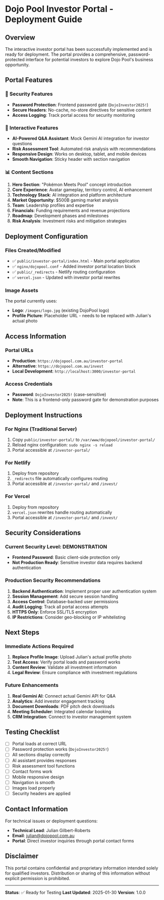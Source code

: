 # Dojo Pool Investor Portal - Deployment Guide

## Overview

The interactive investor portal has been successfully implemented and is ready for deployment. The portal provides a comprehensive, password-protected interface for potential investors to explore Dojo Pool's business opportunity.

## Portal Features

### 🔐 Security Features
- **Password Protection**: Frontend password gate (`DojoInvestor2025!`)
- **Secure Headers**: No-cache, no-store directives for sensitive content
- **Access Logging**: Track portal access for security monitoring

### 🎯 Interactive Features
- **AI-Powered Q&A Assistant**: Mock Gemini AI integration for investor questions
- **Risk Assessment Tool**: Automated risk analysis with recommendations
- **Responsive Design**: Works on desktop, tablet, and mobile devices
- **Smooth Navigation**: Sticky header with section navigation

### 📊 Content Sections
1. **Hero Section**: "Pokémon Meets Pool" concept introduction
2. **Core Experience**: Avatar gameplay, territory control, AI enhancement
3. **Technology Stack**: AI integration and platform architecture
4. **Market Opportunity**: $500B gaming market analysis
5. **Team**: Leadership profiles and expertise
6. **Financials**: Funding requirements and revenue projections
7. **Roadmap**: Development phases and milestones
8. **Risk Analysis**: Investment risks and mitigation strategies

## Deployment Configuration

### Files Created/Modified
- ✅ `public/investor-portal/index.html` - Main portal application
- ✅ `nginx/dojopool.conf` - Added investor portal location block
- ✅ `public/_redirects` - Netlify routing configuration
- ✅ `vercel.json` - Updated with investor portal rewrites

### Image Assets
The portal currently uses:
- **Logo**: `/images/logo.jpg` (existing DojoPool logo)
- **Profile Picture**: Placeholder URL - needs to be replaced with Julian's actual photo

## Access Information

### Portal URLs
- **Production**: `https://dojopool.com.au/investor-portal`
- **Alternative**: `https://dojopool.com.au/invest`
- **Local Development**: `http://localhost:3000/investor-portal`

### Access Credentials
- **Password**: `DojoInvestor2025!` (case-sensitive)
- **Note**: This is a frontend-only password gate for demonstration purposes

## Deployment Instructions

### For Nginx (Traditional Server)
1. Copy `public/investor-portal/` to `/var/www/dojopool/investor-portal/`
2. Reload nginx configuration: `sudo nginx -s reload`
3. Portal accessible at `/investor-portal/`

### For Netlify
1. Deploy from repository
2. `_redirects` file automatically configures routing
3. Portal accessible at `/investor-portal/` and `/invest/`

### For Vercel
1. Deploy from repository
2. `vercel.json` rewrites handle routing automatically
3. Portal accessible at `/investor-portal/` and `/invest/`

## Security Considerations

### Current Security Level: DEMONSTRATION
- **Frontend Password**: Basic client-side protection only
- **Not Production Ready**: Sensitive investor data requires backend authentication

### Production Security Recommendations
1. **Backend Authentication**: Implement proper user authentication system
2. **Session Management**: Add secure session handling
3. **Access Control**: Database-backed user permissions
4. **Audit Logging**: Track all portal access attempts
5. **HTTPS Only**: Enforce SSL/TLS encryption
6. **IP Restrictions**: Consider geo-blocking or IP whitelisting

## Next Steps

### Immediate Actions Required
1. **Replace Profile Image**: Upload Julian's actual profile photo
2. **Test Access**: Verify portal loads and password works
3. **Content Review**: Validate all investment information
4. **Legal Review**: Ensure compliance with investment regulations

### Future Enhancements
1. **Real Gemini AI**: Connect actual Gemini API for Q&A
2. **Analytics**: Add investor engagement tracking
3. **Document Downloads**: PDF pitch deck downloads
4. **Meeting Scheduler**: Integrated calendar booking
5. **CRM Integration**: Connect to investor management system

## Testing Checklist

- [ ] Portal loads at correct URL
- [ ] Password protection works (`DojoInvestor2025!`)
- [ ] All sections display correctly
- [ ] AI assistant provides responses
- [ ] Risk assessment tool functions
- [ ] Contact forms work
- [ ] Mobile responsive design
- [ ] Navigation is smooth
- [ ] Images load properly
- [ ] Security headers are applied

## Contact Information

For technical issues or deployment questions:
- **Technical Lead**: Julian Gilbert-Roberts
- **Email**: julian@dojopool.com.au
- **Portal**: Direct investor inquiries through portal contact forms

## Disclaimer

This portal contains confidential and proprietary information intended solely for qualified investors. Distribution or sharing of this information without explicit permission is prohibited.

---

**Status**: ✅ Ready for Testing
**Last Updated**: 2025-01-30
**Version**: 1.0.0